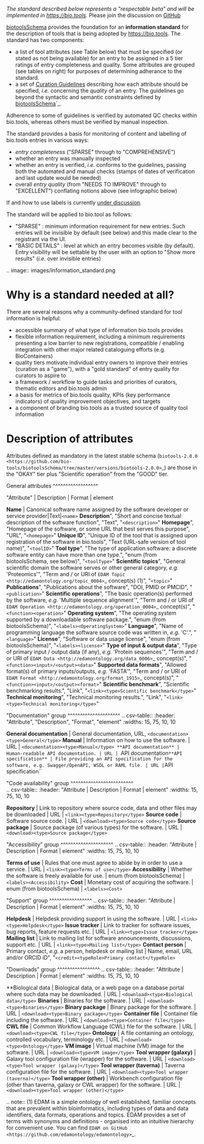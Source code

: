 *The standard described below represents a "respectable beta" and will be implemented in https://bio.tools.*  Please join the discussion on [GitHub](https://github.com/bio-tools/biotoolsSchema/issues/77)

[biotoolsSchema](https://github.com/bio-tools/biotoolsSchema) provides the foundation for an **information standard** for the description of tools that is being adopted by https://bio.tools.  The standard has two components:

* a list of tool attributes (see Table below) that must be specified (or stated as not being available) for an entry to be assigned in a 5 tier ratings of entry completeness and quality.  Some attributes are grouped (see tables on right) for purposes of determining adherance to the standard.
* a set of [Curation Guidelines](http://biotools.readthedocs.io/en/latest/curators_guide.html) describing *how* each attribute should be specified, *i.e.* concerning the *quality* of an entry.  The guidelines go beyond the syntactic and semantic constraints defined by [biotoolsSchema](https://github.com/bio-tools/biotoolsSchema)`_.

Adherence to some of guidelines is verified by automated QC checks within bio.tools, whereas others must be verified by manual inspection.

The standard provides a basis for monitoring of content and labelling of bio.tools entries in various ways:

* *entry completeness* ("SPARSE" through to "COMPREHENSIVE")
* whether an entry was manually inspected
* whether an entry is verified, *i.e.* conforms to the guidelines, passing both the automated and manual checks (stamps of dates of verification and last update would be needed)
* overall *entry quality* (from "NEEDS TO IMPROVE" through to "EXCELLENT") conflating notions above (see infographic below)

If and how to use labels is currently [under discussion](https://github.com/bio-tools/biotoolsSchema/issues/77).


The standard will be applied to bio.tool as follows:

* "SPARSE" : minimum information requirement for new entries.  Such entries will be invisible by default (see below) and this made clear to the registrant via the UI.
* "BASIC DETAILS" : level at which an entry becomes visible (by default).  Entry visibility will be settable by the user with an option to "Show more results" (*i.e.* over invisible entries)


.. image:: images/information_standard.png

# Why is a standard needed at all?

There are several reasons why a community-defined standard for tool information is helpful:

* accessible summary of what type of information bio.tools provides
* flexible information requirement, including a minimum requirements presenting a low barrier to new registrations, compatible / enabling integration with other major related cataloguing efforts (e.g. BioContainers)
* quality tiers motivate individual entry owners to improve their entries (curation as a "game"), with a "gold standard" of entry quality for curators to aspire to  
* a framework / workflow to guide tasks and priorities of curators, thematic editors and bio.tools admin
* a basis for metrics of bio.tools quality, KPIs (key performance indicators) of quality improvement objectives, and targets
* a component of branding bio.tools as a trusted source of quality tool information


   
# Description of attributes

Attributes defined as mandatory in the latest stable schema (`biotools-2.0.0 <https://github.com/bio-tools/biotoolsSchema/tree/master/versions/biotools-2.0.0>`_) are those in the "OKAY" tier plus  "Scientific operation" from the "GOOD" tier.

General attributes
^^^^^^^^^^^^^^^^^^

   "Attribute" | Description | Format | element
	    
   **Name** | Canonical software name assigned by the software developer or service provider|Text|``<name>``
   **Description**", "Short and concise textual description of the software function", "Text", "``<description>``"
   **Homepage**", "Homepage of the software, or some URL that best serves this purpose", "URL", "``<homepage>``"
   **Unique ID**", "Unique ID of the tool that is assigned upon registration of the software in bio.tools", "Text (URL-safe version of tool name)", "``<toolID>``"
   **Tool type**", "The type of application software: a discrete software entity can have more than one type.", "enum (from biotoolsSchema, see below)", "``<toolType>``"
   **Scientific topics**", "General scientific domain the software serves or other general category, *e.g.* 'Proteomics'", "Term and / or URI of `EDAM Topic <http://edamontology.org/topic_0004>`_ concept(s) (1)", "``<topic>``"
   **Publications**", "Publications about the software", "DOI, PMID or PMCID", "``<publication>``"
   **Scientific operations**", "The basic operation(s) performed by the software, *e.g.* 'Multiple sequence alignment'", "Term and / or URI of `EDAM Operation <http://edamontology.org/operation_0004>`_ concept(s)", "``<function><operation>``"
   **Operating system**", "The operating system supported by a downloadable software package.", "enum (from biotoolsSchema)", "``<labels><OperatingSystem>``"
   **Language**", "Name of programming language the software source code was written in, *e.g.* 'C'.", "``<language>``"
   **License**", "Software or data usage license", "enum (from biotoolsSchema)", "``<labels><license>``"
   **Type of input & output data**", "Type of primary input / output data (if any), *e.g.* 'Protein sequences'", "Term and / or URI of `EDAM Data <http://edamontology.org/data_0006>`_ concept(s)", "``<function><input>/<output><data>``"
   **Supported data formats**", "Allowed format(s) of primary inputs/outputs, *e.g.* 'FASTA'", "Term and / or URI of `EDAM Format <http://edamontology.org/format_1915>`_ concept(s)", "``<function><input>/<output><format>``"
    **Scientific benchmark**", "Scientific benchmarking results.", "Link", "``<link><type>Scientific benchmark</type>``"
    **Technical monitoring**", "Technical monitoring results.", "Link", "``<link><type>Technical monitoring</type>``"



"Documentation" group
^^^^^^^^^^^^^^^^^^^^^
.. csv-table:: 
   :header: "Attribute", "Description", "Format", "element"
   :widths: 15, 75, 10, 10
    
   **General documentation** | General documentation, URL, ``<documentation><type>General</type>``
   **Manual** | Information on how to use the software. | URL | ``<documentation><type>Manual</type>
   **API documentation** | Human-readable API documentation. | URL | ``<documentation><type>API documentation</type>``
   **API specification** | File providing an API specification for the software, e.g. Swagger/OpenAPI, WSDL or RAML file. | URL | ``<download><type>API specification</type>``

"Code availability" group
^^^^^^^^^^^^^^^^^^^^^^^^^    
.. csv-table:: 
   :header: "Attribute | Description | Format | element"
   :widths: 15, 75, 10, 10

   **Repository** | Link to repository where source code, data and other files may be downloaded | URL | ``<link><type>Repository</type>``
   **Source code** | Software source code. | URL | ``<download><type>Source code</type>``
   **Source package** | Source package (of various types) for the software. | URL | ``<download><type>Source package</type>``

"Accessibility" group
^^^^^^^^^^^^^^^^^^^^^
.. csv-table:: 
   :header: "Attribute | Description | Format | element"
   :widths: 15, 75, 10, 10

   **Terms of use** | Rules that one must agree to abide by in order to use a service. | URL | ``<link><type>Terms of use</type>``
   **Accessibility** | Whether the software is freely available for use. | enum (from biotoolsSchema) | ``<labels><Accessibility>``
   **Cost** | Monetary cost of acquiring the software. | enum (from biotoolsSchema) | ``<labels><Cost>``

"Support" group
^^^^^^^^^^^^^^^^^
.. csv-table:: 
   :header: "Attribute | Description | Format | element"
   :widths: 15, 75, 10, 10

   **Helpdesk** | Helpdesk providing support in using the software. | URL | ``<link><type>Helpdesk</type>``
   **Issue tracker** | Link to tracker for software issues, bug reports, feature requests etc. | URL | ``<link><type>Issue tracker</type>``
   **Mailing list** | Link to mailing list for software announcements, discussions, support etc. | URL | ``<link><type>Mailing list</type>``
   **Contact person** | Primary contact, *e.g.* a person, helpdesk or mailing list | Name, email, URL and/or ORCID iD",  "``<credit><typeRole>Primary contact</typeRole>``

   
"Downloads" group
^^^^^^^^^^^^^^^^^
.. csv-table::
   :header: "Attribute | Description | Format | element"
   :widths: 15, 75, 10, 10

   **Biological data | Biological data, or a web page on a database portal where such data may be downloaded. | URL | ``<download><type>Biological data</type>``
   **Binaries** | Binaries for the software. | URL | ``<download><type>Binaries</type>``
   **Binary package** | Binary package for the software. | URL | ``<download><type>Binary package</type>``
   **Container file** | Container file including the software. | URL | ``<download><type>Container file</type>``
   **CWL file** | Common Workflow Language (CWL) file for the software. | URL | ``<download><type>CWL file</type>``
   **Ontology** | A file containing an ontology, controlled vocabulary, terminology etc. | URL | ``<download><type>Ontology</type>``
   **VM image** | Virtual machine (VM) image for the software. | URL | ``<download><type>VM image</type>``
   **Tool wrapper (galaxy)** | Galaxy tool configuration file (wrapper) for the software. | URL | ``<download><type>Tool wrapper (galaxy)</type>``
   **Tool wrapper (taverna)** | Taverna configuration file for the software. | URL | ``<download><type>Tool wrapper (taverna)</type>``
   **Tool wrapper (other)** | Workbench configuration file (other than taverna, galaxy or CWL wrapper) for the software. | URL | ``<download><type>Tool wrapper (other)</type>``

  
.. note:: (1) EDAM is a simple ontology of well established, familiar concepts that are prevalent within bioinformatics, including types of data and data identifiers, data formats, operations and topics. EDAM provides a set of terms with synonyms and definitions - organised into an intuitive hierarchy for convenient use.  You can find `EDAM on GitHub <https://github.com/edamontology/edamontology>`_.
